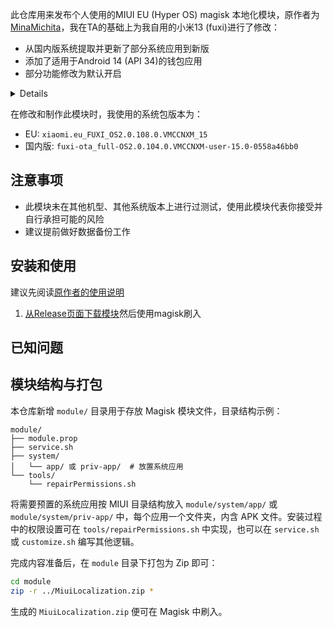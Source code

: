 此仓库用来发布个人使用的MIUI EU (Hyper OS) magisk 本地化模块，原作者为[MinaMichita](https://github.com/MinaMichita/MiuiEULocalizationToolsBox)，我在TA的基础上为我自用的小米13 (fuxi)进行了修改：
- 从国内版系统提取并更新了部分系统应用到新版
- 添加了适用于Android 14 (API 34)的钱包应用
- 部分功能修改为默认开启

<details>

Fonts=true
  
Mipay=true

ContentExtension=true

VirtualSim=true

PersonalAssistant=true

Calendar=true

MiuiIme=true

SogouInput=true

Mms=true

YellowPage=true

AiAsst=true

VoiceAssist=true

VoiceTrigger=true

Weather=true

ThemeManager=true

GboardTheme=true

VideocallBeautify=true

NotificationFilter=true

SoundRecorder=true

RemoveMod=true
</details>

在修改和制作此模块时，我使用的系统包版本为：
- EU: `xiaomi.eu_FUXI_OS2.0.108.0.VMCCNXM_15`
- 国内版: `fuxi-ota_full-OS2.0.104.0.VMCCNXM-user-15.0-0558a46bb0`

## 注意事项
- 此模块未在其他机型、其他系统版本上进行过测试，使用此模块代表你接受并自行承担可能的风险
- 建议提前做好数据备份工作

## 安装和使用

建议先阅读[原作者的使用说明](https://blog.minamigo.moe/archives/184)

1. [从Release页面下载模块](https://github.com/waitingsnow/MiuiEULocalizationToolsBox/releases/latest/download/MiuiLocalization.zip)然后使用magisk刷入

## 已知问题

## 模块结构与打包

本仓库新增 `module/` 目录用于存放 Magisk 模块文件，目录结构示例：

```
module/
├── module.prop
├── service.sh
├── system/
│   └── app/ 或 priv-app/  # 放置系统应用
└── tools/
    └── repairPermissions.sh
```

将需要预置的系统应用按 MIUI 目录结构放入 `module/system/app/` 或 `module/system/priv-app/` 中，每个应用一个文件夹，内含 APK 文件。安装过程中的权限设置可在 `tools/repairPermissions.sh` 中实现，也可以在 `service.sh` 或 `customize.sh` 编写其他逻辑。

完成内容准备后，在 `module` 目录下打包为 Zip 即可：

```bash
cd module
zip -r ../MiuiLocalization.zip *
```

生成的 `MiuiLocalization.zip` 便可在 Magisk 中刷入。
